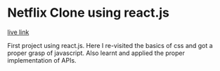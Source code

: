# Netflix Clone using react.js

[live link](https://toothpaste.pages.dev/)

First project using react.js. Here I re-visited the basics of css and got a proper grasp of javascript. Also learnt and applied the proper implementation of APIs.